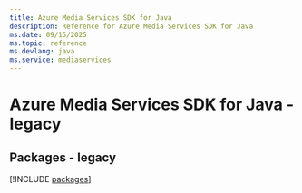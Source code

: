 ```yaml
---
title: Azure Media Services SDK for Java
description: Reference for Azure Media Services SDK for Java
ms.date: 09/15/2025
ms.topic: reference
ms.devlang: java
ms.service: mediaservices
---
```

# Azure Media Services SDK for Java - legacy
## Packages - legacy
[!INCLUDE [packages](media-services-index.md)]